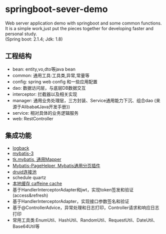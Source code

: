 # springboot-sever-demo
Web server application demo with springboot and some common functions.  
It is a simple work,just put the pieces together for developing faster and personal study.  
(Spring boot: 2.1.4; Jdk: 1.8)  

## 工程结构
- bean: entity,vo,dto等java bean
- common: 通用工具:工具类,异常,常量等
- config: spring web config 和一些应用配置
- dao: 数据访问层，与底层DB数据交互
- interceptor: 拦截器以及相关实现
- manager: 通用业务处理层，三方封装、Service通用能力下沉、组合dao (来源于Alibaba《Java开发手册》)
- service: 相对具体的业务逻辑服务
- web: RestController

## 集成功能
- [logback](http://logback.qos.ch/)
- [mybatis-3](https://mybatis.org/mybatis-3/)
- [tk.mybatis, 通用Mapper](https://github.com/abel533/Mapper )
- [Mybatis-PageHelper, Mybatis通用分页插件](https://github.com/pagehelper/Mybatis-PageHelper)
- [druid连接池](https://github.com/alibaba/druid)
- schedule quartz
- [本地缓存 caffeine cache](https://github.com/ben-manes/caffeine)
- 基于HandlerInterceptorAdapter和jwt，实现token签发和验证(access&refresh)
- 基于HandlerInterceptorAdapter，实现接口参数签名和验证
- 基于@ControllerAdvice，异常处理和日志打印，Controller请求和响应日志打印
- 常用工具类:EnumUtil、HashUtil、RandomUtil、RequestUtil、DateUtil、Base64Util等





